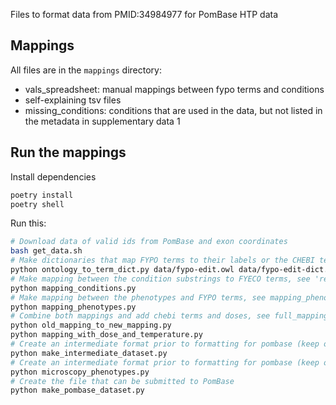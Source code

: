 Files to format data from PMID:34984977 for PomBase HTP data

## Mappings

All files are in the `mappings` directory:

* vals_spreadsheet: manual mappings between fypo terms and conditions
* self-explaining tsv files
* missing_conditions: conditions that are used in the data, but not listed in the metadata in supplementary data 1

## Run the mappings

Install dependencies

```bash
poetry install
poetry shell
```

Run this:

```bash
# Download data of valid ids from PomBase and exon coordinates
bash get_data.sh
# Make dictionaries that map FYPO terms to their labels or the CHEBI terms used in them
python ontology_to_term_dict.py data/fypo-edit.owl data/fypo-edit-dict.json data/fypo-edit-chebi-dict.json
# Make mapping between the condition substrings to FYECO terms, see 'results/mapping_conditions_*.tsv'
python mapping_conditions.py
# Make mapping between the phenotypes and FYPO terms, see mapping_phenotypes_*.tsv
python mapping_phenotypes.py
# Combine both mappings and add chebi terms and doses, see full_mappings.tsv
python old_mapping_to_new_mapping.py
python mapping_with_dose_and_temperature.py
# Create an intermediate format prior to formatting for pombase (keep only rows with phenotypes, only relevant columns)
python make_intermediate_dataset.py
# Create an intermediate format prior to formatting for pombase (keep only rows with phenotypes, only relevant columns) for microscopy data
python microscopy_phenotypes.py
# Create the file that can be submitted to PomBase
python make_pombase_dataset.py
```
